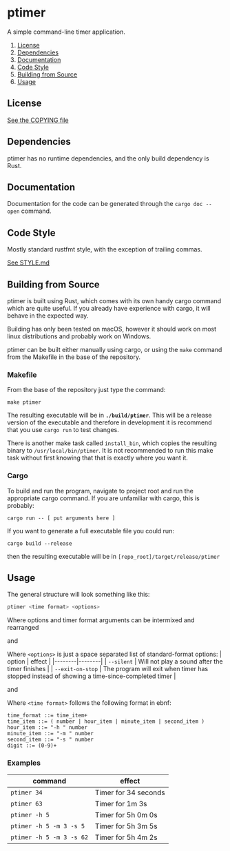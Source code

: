 # ptimer
A simple command-line timer application.

1. [License](#License)
1. [Dependencies](#Dependencies)
1. [Documentation](#Documentation)
1. [Code Style](#Code-Style)
1. [Building from Source](#Building-from-Source)
1. [Usage](#Usage)

## License

[See the COPYING file](COPYING)

## Dependencies

ptimer has no runtime dependencies, and the only build dependency is Rust.

## Documentation

Documentation for the code can be generated through the `cargo doc --open`
command.

## Code Style

Mostly standard rustfmt style, with the exception of trailing commas.

[See STYLE.md](STYLE.md)

## Building from Source

ptimer is built using Rust, which comes with its own handy cargo command which
are quite useful. If you already have experience with cargo, it will behave
in the expected way.

Building has only been tested on macOS, however it should work on most linux
distributions and probably work on Windows.

ptimer can be built either manually using cargo, or using the `make`
command from the Makefile in the base of the repository.

### Makefile

From the base of the repository just type the command:
```
make ptimer
```

The resulting executable will be in __`./build/ptimer`__. This will be a release
version of the executable and therefore in development it is recommend that
you use `cargo run` to test changes.

There is another make task called `install_bin`, which
copies the resulting binary to `/usr/local/bin/ptimer`. It is not recommended to
run this make task without first knowing that that is exactly where you want it.

### Cargo

To build and run the program, navigate to project root and
run the appropriate cargo command. If you are unfamiliar with cargo, this
is probably:
```
cargo run -- [ put arguments here ]
```

If you want to generate a full executable file you could run:
```
cargo build --release
```

then the resulting executable will be in `[repo_root]/target/release/ptimer`

## Usage

The general structure will look something like this:
```bash
ptimer <time format> <options>
```

Where options and timer format arguments can be intermixed and rearranged

and

Where `<options>` is just a space separated list of standard-format options:
| option | effect |
|--------|--------|
| `--silent` | Will not play a sound after the timer finishes |
| `--exit-on-stop` | The program will exit when timer has stopped instead of showing a time-since-completed timer |

and

Where `<time format>` follows the following format in ebnf:
```text
time_format ::= time_item+
time_item ::= ( number | hour_item | minute_item | second_item )
hour_item ::= "-h " number
minute_item ::= "-m " number
second_item ::= "-s " number
digit ::= (0-9)+
```

### Examples

| command | effect |
|---------|--------|
| `ptimer 34` | Timer for 34 seconds |
| `ptimer 63` | Timer for 1m 3s |
| `ptimer -h 5` | Timer for 5h 0m 0s |
| `ptimer -h 5 -m 3 -s 5` | Timer for 5h 3m 5s |
| `ptimer -h 5 -m 3 -s 62` | Timer for 5h 4m 2s |

